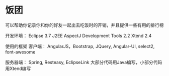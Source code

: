 饭团
=======

可以帮助你记录你和你的好友一起出去吃饭时的开销，并且提供一些有用的排行榜

开发环境：
Eclipse 3.7 J2EE
AspectJ Development Tools 2.2
Xtend 2.4

使用的框架
客户端：
AngularJS，Bootstrap, JQuery, Angular-UI, select2, font-awesome

服务器端：
Spring, Resteasy, EclipseLink
大部分代码用Java编写，小部分代码用Xtend编写


